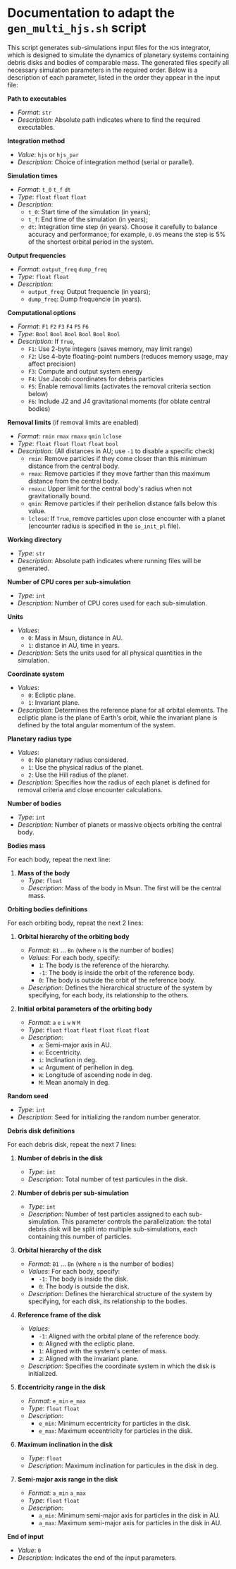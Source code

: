 # Documentation to adapt the `gen_multi_hjs.sh` script

This script generates sub-simulations input files for the `HJS` integrator, which is designed to simulate the dynamics of planetary systems containing debris disks and bodies of comparable mass. The generated files specify all necessary simulation parameters in the required order. Below is a description of each parameter, listed in the order they appear in the input file:

**Path to executables**
   - *Format*: `str`
   - *Description*: Absolute path indicates where to find the required executables.

**Integration method**
   - *Value*: `hjs` or `hjs_par`
   - *Description*: Choice of integration method (serial or parallel).

**Simulation times**
   - *Format*: `t_0` `t_f` `dt`
   - *Type*: `float` `float` `float`
   - *Description*: 
        - `t_0`: Start time of the simulation (in years);
        - `t_f`: End time of the simulation (in years);
        - `dt`: Integration time step (in years). Choose it carefully to balance accuracy and performance; for example, `0.05` means the step is 5% of the shortest orbital period in the system.

**Output frequencies**
   - *Format*: `output_freq` `dump_freq`
   - *Type*: `float` `float`
   - *Description*: 
      - `output_freq`: Output frequencie (in years);
      - `dump_freq`: Dump frequencie (in years).

**Computational options**
   - *Format*: `F1` `F2` `F3` `F4` `F5` `F6`
   - *Type*: `Bool` `Bool` `Bool` `Bool` `Bool` `Bool`
   - *Description*: If `True`,
       - `F1`: Use 2-byte integers (saves memory, may limit range)
       - `F2`: Use 4-byte floating-point numbers (reduces memory usage, may affect precision)
       - `F3`: Compute and output system energy
       - `F4`: Use Jacobi coordinates for debris particles
       - `F5`: Enable removal limits (activates the removal criteria section below)
       - `F6`: Include J2 and J4 gravitational moments (for oblate central bodies)

**Removal limits** (if removal limits are enabled)

- *Format*: `rmin` `rmax` `rmaxu` `qmin` `lclose`
- *Type*: `float` `float` `float` `float` `bool`
- *Description*: (All distances in AU; use `-1` to disable a specific check)
    - `rmin`: Remove particles if they come closer than this minimum distance from the central body.
    - `rmax`: Remove particles if they move farther than this maximum distance from the central body.
    - `rmaxu`: Upper limit for the central body's radius when not gravitationally bound.
    - `qmin`: Remove particles if their perihelion distance falls below this value.
    - `lclose`: If `True`, remove particles upon close encounter with a planet (encounter radius is specified in the `io_init_pl` file).

**Working directory**
   - *Type*: `str`
   - *Description*: Absolute path indicates where running files will be generated.

**Number of CPU cores per sub-simulation**
   - *Type*: `int`
   - *Description*: Number of CPU cores used for each sub-simulation.

**Units**
   - *Values*: 
      - `0`: Mass in Msun, distance in AU.
      - `1`: distance in AU, time in years.
   - *Description*: Sets the units used for all physical quantities in the simulation.

**Coordinate system**
   - *Values*: 
      - `0`: Ecliptic plane.
      - `1`: Invariant plane.
   - *Description*: Determines the reference plane for all orbital elements. The ecliptic plane is the plane of Earth's orbit, while the invariant plane is defined by the total angular momentum of the system.

**Planetary radius type**
   - *Values*: 
      - `0`: No planetary radius considered.
      - `1`: Use the physical radius of the planet.
      - `2`: Use the Hill radius of the planet.
   - *Description*: Specifies how the radius of each planet is defined for removal criteria and close encounter calculations.

**Number of bodies**
   - *Type*: `int`
   - *Description*: Number of planets or massive objects orbiting the central body.

**Bodies mass**

For each body, repeat the next line:

1. **Mass of the body** 
   - *Type*: `float`
   - *Description*: Mass of the body in Msun. The first will be the central mass. 

**Orbiting bodies definitions**

For each orbiting body, repeat the next 2 lines:

1. **Orbital hierarchy of the orbiting body**
    - *Format*: `B1` ... `Bn` (where `n` is the number of bodies)
    - *Values*: For each body, specify:
        - `1`: The body is the reference of the hierarchy.
        - `-1`: The body is inside the orbit of the reference body.
        - `0`: The body is outside the orbit of the reference body.
    - *Description*: Defines the hierarchical structure of the system by specifying, for each body, its relationship to the others. 

2. **Initial orbital parameters of the orbiting body**
    - *Format*: `a` `e` `i` `w` `W` `M`
    - *Type*: `float` `float` `float` `float` `float` `float`
    - *Description*:
      - `a`: Semi-major axis in AU.
      - `e`: Eccentricity.
      - `i`: Inclination in deg.
      - `w`: Argument of perihelion in deg.
      - `W`: Longitude of ascending node in deg.
      - `M`: Mean anomaly in deg.

**Random seed**
   - *Type*: `int`
   - *Description*: Seed for initializing the random number generator.

**Debris disk definitions**

For each debris disk, repeat the next 7 lines:

1. **Number of debris in the disk**
   - *Type*: `int`
   - *Description*: Total number of test particules in the disk.

2. **Number of debris per sub-simulation**
   - *Type*: `int`
   - *Description*: Number of test particles assigned to each sub-simulation. This parameter controls the parallelization: the total debris disk will be split into multiple sub-simulations, each containing this number of particles.

3. **Orbital hierarchy of the disk**
   - *Format*: `B1` ... `Bn` (where `n` is the number of bodies)
   - *Values*: For each body, specify:
      - `-1`: The body is inside the disk.
      - `0`: The body is outside the disk.
   - *Description*: Defines the hierarchical structure of the system by specifying, for each disk, its relationship to the bodies. 

4. **Reference frame of the disk**
    - *Values*: 
        - `-1`: Aligned with the orbital plane of the reference body.
        - `0`: Aligned with the ecliptic plane.
        - `1`: Aligned with the system's center of mass.
        - `2`: Aligned with the invariant plane.
    - *Description*: Specifies the coordinate system in which the disk is initialized.

5. **Eccentricity range in the disk**
   - *Format*: `e_min` `e_max`
   - *Type*: `float` `float`
   - *Description*: 
      - `e_min`: Minimum eccentricity for particles in the disk.
      - `e_max`: Maximum eccentricity for particles in the disk.

6. **Maximum inclination in the disk**
   - *Type*: `float`
   - *Description*: Maximum inclination for particules in the disk in deg.

7. **Semi-major axis range in the disk**
    - *Format*: `a_min` `a_max`
    - *Type*: `float` `float`
    - *Description*: 
        - `a_min`: Minimum semi-major axis for particles in the disk in AU.
        - `a_max`: Maximum semi-major axis for particles in the disk in AU.

**End of input**
   - *Value*: `0`
   - *Description*: Indicates the end of the input parameters.


